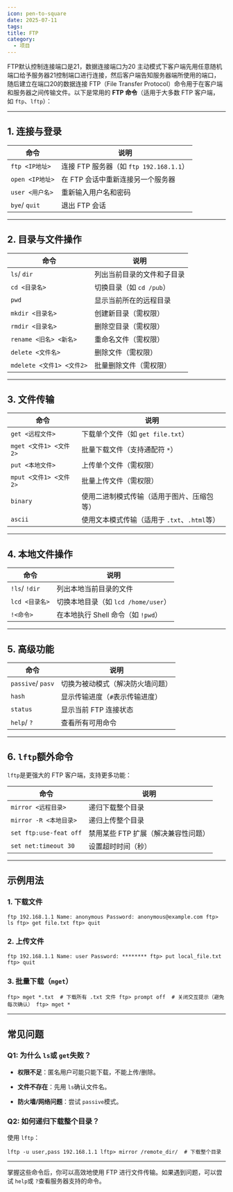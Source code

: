 ```yaml
---
icon: pen-to-square
date: 2025-07-11
tags: 
title: FTP
category:
  - 项目
---
```

FTP默认控制连接端口是21，数据连接端口为20
主动模式下客户端先用任意随机端口给予服务器21控制端口进行连接，然后客户端告知服务器端所使用的端口，随后建立在端口20的数据连接
FTP（File Transfer Protocol）命令用于在客户端和服务器之间传输文件。以下是常用的 ​**​FTP 命令​**​（适用于大多数 FTP 客户端，如 `ftp`、`lftp`）：


---

## ​**​1. 连接与登录​**​

|命令|说明|
|---|---|
|`ftp <IP地址>`|连接 FTP 服务器（如 `ftp 192.168.1.1`）|
|`open <IP地址>`|在 FTP 会话中重新连接另一个服务器|
|`user <用户名>`|重新输入用户名和密码|
|`bye`/ `quit`|退出 FTP 会话|

---

## ​**​2. 目录与文件操作​**​

|命令|说明|
|---|---|
|`ls`/ `dir`|列出当前目录的文件和子目录|
|`cd <目录名>`|切换目录（如 `cd /pub`）|
|`pwd`|显示当前所在的远程目录|
|`mkdir <目录名>`|创建新目录（需权限）|
|`rmdir <目录名>`|删除空目录（需权限）|
|`rename <旧名> <新名>`|重命名文件（需权限）|
|`delete <文件名>`|删除文件（需权限）|
|`mdelete <文件1> <文件2>`|批量删除文件（需权限）|

---

## ​**​3. 文件传输​**​

|命令|说明|
|---|---|
|`get <远程文件>`|下载单个文件（如 `get file.txt`）|
|`mget <文件1> <文件2>`|批量下载文件（支持通配符 `*`）|
|`put <本地文件>`|上传单个文件（需权限）|
|`mput <文件1> <文件2>`|批量上传文件（需权限）|
|`binary`|使用二进制模式传输（适用于图片、压缩包等）|
|`ascii`|使用文本模式传输（适用于 `.txt`、`.html`等）|

---

## ​**​4. 本地文件操作​**​

|命令|说明|
|---|---|
|`!ls`/ `!dir`|列出本地当前目录的文件|
|`lcd <目录名>`|切换本地目录（如 `lcd /home/user`）|
|`!<命令>`|在本地执行 Shell 命令（如 `!pwd`）|

---

## ​**​5. 高级功能​**​

|命令|说明|
|---|---|
|`passive`/ `pasv`|切换为被动模式（解决防火墙问题）|
|`hash`|显示传输进度（`#`表示传输进度）|
|`status`|显示当前 FTP 连接状态|
|`help`/ `?`|查看所有可用命令|

---

## ​**​6. `lftp`额外命令​**​

`lftp`是更强大的 FTP 客户端，支持更多功能：

|命令|说明|
|---|---|
|`mirror <远程目录>`|递归下载整个目录|
|`mirror -R <本地目录>`|递归上传整个目录|
|`set ftp:use-feat off`|禁用某些 FTP 扩展（解决兼容性问题）|
|`set net:timeout 30`|设置超时时间（秒）|

---

## ​**​示例用法​**​

### ​**​1. 下载文件​**​

`ftp 192.168.1.1 Name: anonymous Password: anonymous@example.com ftp> ls ftp> get file.txt ftp> quit`

### ​**​2. 上传文件​**​

`ftp 192.168.1.1 Name: user Password: ******** ftp> put local_file.txt ftp> quit`

### ​**​3. 批量下载（`mget`）​**​

`ftp> mget *.txt  # 下载所有 .txt 文件 ftp> prompt off  # 关闭交互提示（避免每次确认） ftp> mget *`

---

## ​**​常见问题​**​

### ​**​Q1: 为什么 `ls`或 `get`失败？​**​

- ​**​权限不足​**​：匿名用户可能只能下载，不能上传/删除。
    
- ​**​文件不存在​**​：先用 `ls`确认文件名。
    
- ​**​防火墙/网络问题​**​：尝试 `passive`模式。
    

### ​**​Q2: 如何递归下载整个目录？​**​

使用 `lftp`：

`lftp -u user,pass 192.168.1.1 lftp> mirror /remote_dir/  # 下载整个目录`

---

掌握这些命令后，你可以高效地使用 FTP 进行文件传输。如果遇到问题，可以尝试 `help`或 `?`查看服务器支持的命令。